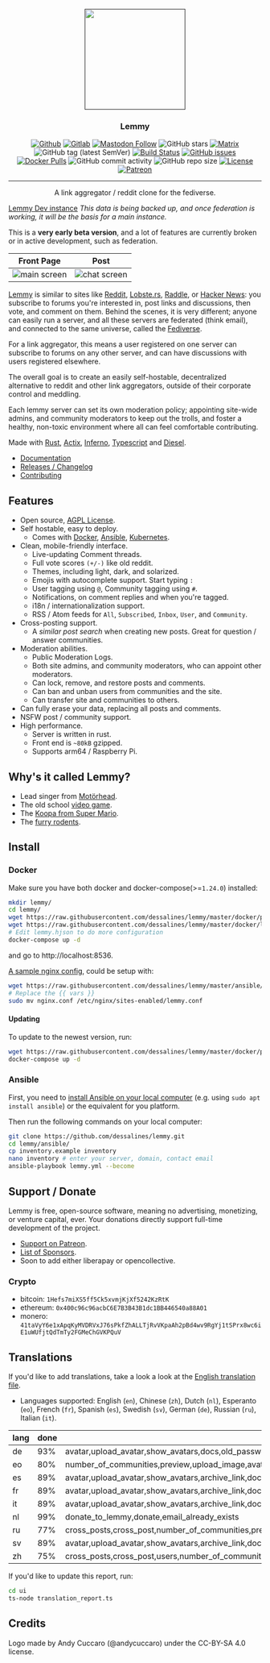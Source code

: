 <p align="center">
  <a href="" rel="noopener">
 <img width=200px height=200px src="ui/assets/favicon.svg"></a>
</p>

<h3 align="center">Lemmy</h3>

<div align="center">

[![Github](https://img.shields.io/badge/-Github-blue)](https://github.com/dessalines/lemmy)
[![Gitlab](https://img.shields.io/badge/-Gitlab-yellowgreen)](https://gitlab.com/dessalines/lemmy)
[![Mastodon Follow](https://img.shields.io/mastodon/follow/810572?domain=https%3A%2F%2Fmastodon.social&style=social)](https://mastodon.social/@LemmyDev)
![GitHub stars](https://img.shields.io/github/stars/dessalines/lemmy?style=social)
[![Matrix](https://img.shields.io/matrix/rust-reddit-fediverse:matrix.org.svg?label=matrix-chat)](https://riot.im/app/#/room/#rust-reddit-fediverse:matrix.org)
![GitHub tag (latest SemVer)](https://img.shields.io/github/tag/dessalines/lemmy.svg)
[![Build Status](https://travis-ci.org/dessalines/lemmy.svg?branch=master)](https://travis-ci.org/dessalines/lemmy)
[![GitHub issues](https://img.shields.io/github/issues-raw/dessalines/lemmy.svg)](https://github.com/dessalines/lemmy/issues)
[![Docker Pulls](https://img.shields.io/docker/pulls/dessalines/lemmy.svg)](https://cloud.docker.com/repository/docker/dessalines/lemmy/)
![GitHub commit activity](https://img.shields.io/github/commit-activity/m/dessalines/lemmy.svg)
![GitHub repo size](https://img.shields.io/github/repo-size/dessalines/lemmy.svg)
[![License](https://img.shields.io/github/license/dessalines/lemmy.svg)](LICENSE)
[![Patreon](https://img.shields.io/badge/-Support%20on%20Patreon-blueviolet.svg)](https://www.patreon.com/dessalines)
</div>

---

<p align="center">A link aggregator / reddit clone for the fediverse.
    <br> 
</p>

[Lemmy Dev instance](https://dev.lemmy.ml) *This data is being backed up, and once federation is working, it will be the basis for a main instance.*

This is a **very early beta version**, and a lot of features are currently broken or in active development, such as federation.

Front Page|Post
---|---
![main screen](https://i.imgur.com/kZSRcRu.png)|![chat screen](https://i.imgur.com/4XghNh6.png)

[Lemmy](https://github.com/dessalines/lemmy) is similar to sites like [Reddit](https://reddit.com), [Lobste.rs](https://lobste.rs), [Raddle](https://raddle.me), or [Hacker News](https://news.ycombinator.com/): you subscribe to forums you're interested in, post links and discussions, then vote, and comment on them. Behind the scenes, it is very different; anyone can easily run a server, and all these servers are federated (think email), and connected to the same universe, called the [Fediverse](https://en.wikipedia.org/wiki/Fediverse).

For a link aggregator, this means a user registered on one server can subscribe to forums on any other server, and can have discussions with users registered elsewhere.

The overall goal is to create an easily self-hostable, decentralized alternative to reddit and other link aggregators, outside of their corporate control and meddling.

Each lemmy server can set its own moderation policy; appointing site-wide admins, and community moderators to keep out the trolls, and foster a healthy, non-toxic environment where all can feel comfortable contributing.

Made with [Rust](https://www.rust-lang.org), [Actix](https://actix.rs/), [Inferno](https://infernojs.org), [Typescript](https://www.typescriptlang.org/) and [Diesel](http://diesel.rs/).

- [Documentation](https://dev.lemmy.ml/docs/index.html)
- [Releases / Changelog](/RELEASES.md)
- [Contributing](https://dev.lemmy.ml/docs/contributing.html)

## Features

- Open source, [AGPL License](/LICENSE).
- Self hostable, easy to deploy.
  - Comes with [Docker](#docker), [Ansible](#ansible), [Kubernetes](#kubernetes).
- Clean, mobile-friendly interface.
  - Live-updating Comment threads.
  - Full vote scores `(+/-)` like old reddit.
  - Themes, including light, dark, and solarized.
  - Emojis with autocomplete support. Start typing `:`
  - User tagging using `@`, Community tagging using `#`.
  - Notifications, on comment replies and when you're tagged.
  - i18n / internationalization support.
  - RSS / Atom feeds for `All`, `Subscribed`, `Inbox`, `User`, and `Community`.
- Cross-posting support.
  - A *similar post search* when creating new posts. Great for question / answer communities.
- Moderation abilities.
  - Public Moderation Logs.
  - Both site admins, and community moderators, who can appoint other moderators.
  - Can lock, remove, and restore posts and comments.
  - Can ban and unban users from communities and the site.
  - Can transfer site and communities to others.
- Can fully erase your data, replacing all posts and comments.
- NSFW post / community support.
- High performance.
  - Server is written in rust.
  - Front end is `~80kB` gzipped.
  - Supports arm64 / Raspberry Pi.

## Why's it called Lemmy?

- Lead singer from [Motörhead](https://invidio.us/watch?v=pWB5JZRGl0U).
- The old school [video game](<https://en.wikipedia.org/wiki/Lemmings_(video_game)>).
- The [Koopa from Super Mario](https://www.mariowiki.com/Lemmy_Koopa).
- The [furry rodents](http://sunchild.fpwc.org/lemming-the-little-giant-of-the-north/).

## Install

### Docker

Make sure you have both docker and docker-compose(>=`1.24.0`) installed:

```bash
mkdir lemmy/
cd lemmy/
wget https://raw.githubusercontent.com/dessalines/lemmy/master/docker/prod/docker-compose.yml
wget https://raw.githubusercontent.com/dessalines/lemmy/master/docker/lemmy.hjson
# Edit lemmy.hjson to do more configuration
docker-compose up -d
```

and go to http://localhost:8536.

[A sample nginx config](/ansible/templates/nginx.conf), could be setup with:

```bash
wget https://raw.githubusercontent.com/dessalines/lemmy/master/ansible/templates/nginx.conf
# Replace the {{ vars }}
sudo mv nginx.conf /etc/nginx/sites-enabled/lemmy.conf
```
#### Updating

To update to the newest version, run:

```bash
wget https://raw.githubusercontent.com/dessalines/lemmy/master/docker/prod/docker-compose.yml
docker-compose up -d
```

### Ansible

First, you need to [install Ansible on your local computer](https://docs.ansible.com/ansible/latest/installation_guide/intro_installation.html) (e.g. using `sudo apt install ansible`) or the equivalent for you platform.

Then run the following commands on your local computer:

```bash
git clone https://github.com/dessalines/lemmy.git
cd lemmy/ansible/
cp inventory.example inventory
nano inventory # enter your server, domain, contact email
ansible-playbook lemmy.yml --become
```

## Support / Donate

Lemmy is free, open-source software, meaning no advertising, monetizing, or venture capital, ever. Your donations directly support full-time development of the project.

- [Support on Patreon](https://www.patreon.com/dessalines).
- [List of Sponsors](https://dev.lemmy.ml/sponsors).
- Soon to add either liberapay or opencollective.

### Crypto

- bitcoin: `1Hefs7miXS5ff5Ck5xvmjKjXf5242KzRtK`
- ethereum: `0x400c96c96acbC6E7B3B43B1dc1BB446540a88A01`
- monero: `41taVyY6e1xApqKyMVDRVxJ76sPkfZhALLTjRvVKpaAh2pBd4wv9RgYj1tSPrx8wc6iE1uWUfjtQdTmTy2FGMeChGVKPQuV`

## Translations 

If you'd like to add translations, take a look a look at the [English translation file](ui/src/translations/en.ts).

- Languages supported: English (`en`), Chinese (`zh`), Dutch (`nl`), Esperanto (`eo`), French (`fr`), Spanish (`es`), Swedish (`sv`), German (`de`), Russian (`ru`), Italian (`it`).

<!-- translations -->

lang | done | missing
--- | --- | ---
de | 93% | avatar,upload_avatar,show_avatars,docs,old_password,send_notifications_to_email,downvotes_disabled,enable_downvotes,open_registration,registration_closed,enable_nsfw,donate_to_lemmy,donate,email_already_exists 
eo | 80% | number_of_communities,preview,upload_image,avatar,upload_avatar,show_avatars,formatting_help,view_source,sticky,unsticky,archive_link,stickied,delete_account,delete_account_confirm,banned,creator,number_online,docs,replies,mentions,old_password,forgot_password,reset_password_mail_sent,password_change,new_password,no_email_setup,send_notifications_to_email,language,browser_default,downvotes_disabled,enable_downvotes,open_registration,registration_closed,enable_nsfw,theme,donate_to_lemmy,donate,are_you_sure,yes,no,email_already_exists 
es | 89% | avatar,upload_avatar,show_avatars,archive_link,docs,replies,mentions,old_password,forgot_password,reset_password_mail_sent,password_change,new_password,no_email_setup,send_notifications_to_email,language,browser_default,downvotes_disabled,enable_downvotes,open_registration,registration_closed,enable_nsfw,donate_to_lemmy,donate,email_already_exists 
fr | 89% | avatar,upload_avatar,show_avatars,archive_link,docs,replies,mentions,old_password,forgot_password,reset_password_mail_sent,password_change,new_password,no_email_setup,send_notifications_to_email,language,browser_default,downvotes_disabled,enable_downvotes,open_registration,registration_closed,enable_nsfw,donate_to_lemmy,donate,email_already_exists 
it | 89% | avatar,upload_avatar,show_avatars,archive_link,docs,old_password,forgot_password,reset_password_mail_sent,password_change,new_password,no_email_setup,send_notifications_to_email,language,browser_default,downvotes_disabled,enable_downvotes,open_registration,registration_closed,enable_nsfw,donate_to_lemmy,donate,email_already_exists 
nl | 99% | donate_to_lemmy,donate,email_already_exists 
ru | 77% | cross_posts,cross_post,number_of_communities,preview,upload_image,avatar,upload_avatar,show_avatars,formatting_help,view_source,sticky,unsticky,archive_link,stickied,delete_account,delete_account_confirm,banned,creator,number_online,docs,replies,mentions,old_password,forgot_password,reset_password_mail_sent,password_change,new_password,no_email_setup,send_notifications_to_email,language,browser_default,downvotes_disabled,enable_downvotes,open_registration,registration_closed,enable_nsfw,recent_comments,theme,donate_to_lemmy,donate,monero,by,to,transfer_community,transfer_site,are_you_sure,yes,no,email_already_exists 
sv | 89% | avatar,upload_avatar,show_avatars,archive_link,docs,replies,mentions,old_password,forgot_password,reset_password_mail_sent,password_change,new_password,no_email_setup,send_notifications_to_email,language,browser_default,downvotes_disabled,enable_downvotes,open_registration,registration_closed,enable_nsfw,donate_to_lemmy,donate,email_already_exists 
zh | 75% | cross_posts,cross_post,users,number_of_communities,preview,upload_image,avatar,upload_avatar,show_avatars,formatting_help,view_source,sticky,unsticky,archive_link,settings,stickied,delete_account,delete_account_confirm,banned,creator,number_online,docs,replies,mentions,old_password,forgot_password,reset_password_mail_sent,password_change,new_password,no_email_setup,send_notifications_to_email,language,browser_default,downvotes_disabled,enable_downvotes,open_registration,registration_closed,enable_nsfw,recent_comments,nsfw,show_nsfw,theme,donate_to_lemmy,donate,monero,by,to,transfer_community,transfer_site,are_you_sure,yes,no,email_already_exists 

<!-- translationsstop -->

If you'd like to update this report, run:

```bash 
cd ui
ts-node translation_report.ts
```

## Credits

Logo made by Andy Cuccaro (@andycuccaro) under the CC-BY-SA 4.0 license.
